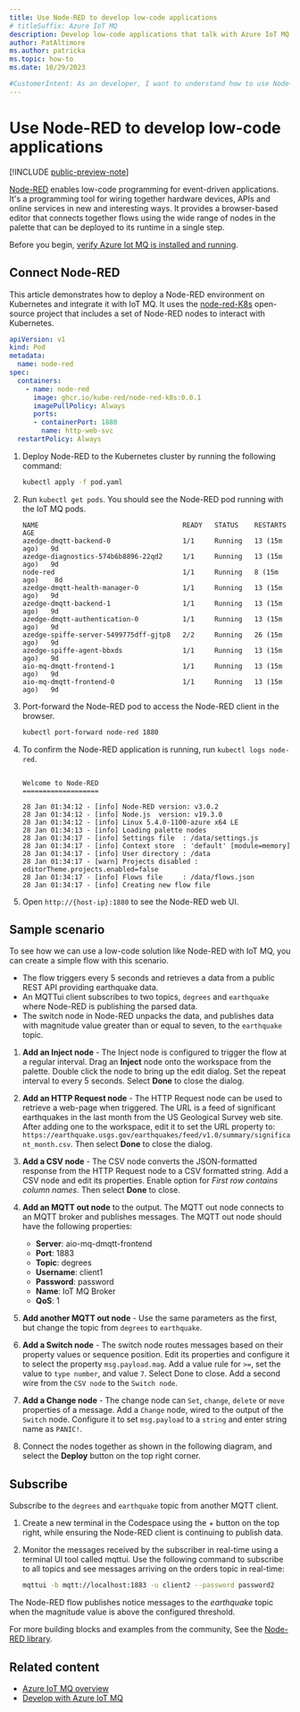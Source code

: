 ```yaml
---
title: Use Node-RED to develop low-code applications
# titleSuffix: Azure IoT MQ
description: Develop low-code applications that talk with Azure IoT MQ using Node-RED.
author: PatAltimore
ms.author: patricka
ms.topic: how-to
ms.date: 10/29/2023

#CustomerIntent: As an developer, I want to understand how to use Node-RED to develop low-code apps that talk with Azure IoT MQ.
---
```


# Use Node-RED to develop low-code applications

[!INCLUDE [public-preview-note](../includes/public-preview-note.md)]

[Node-RED](https://nodered.org/) enables low-code programming for event-driven applications. It's a programming tool for wiring together hardware devices, APIs and online services in new and interesting ways. It provides a browser-based editor that connects together flows using the wide range of nodes in the palette that can be deployed to its runtime in a single step.

Before you begin, [verify Azure Iot MQ is installed and running](../deploy/overview-deploy-iot-operations.md).

## Connect Node-RED

This article demonstrates how to deploy a Node-RED environment on Kubernetes and integrate it with IoT MQ. It uses the [node-red-K8s](https://github.com/kube-red/node-red-k8s) open-source project that includes a set of Node-RED nodes to interact with Kubernetes.

```yaml
apiVersion: v1
kind: Pod
metadata:
  name: node-red
spec:
  containers:
    - name: node-red
      image: ghcr.io/kube-red/node-red-k8s:0.0.1
      imagePullPolicy: Always
      ports:
      - containerPort: 1880
        name: http-web-svc
  restartPolicy: Always
```

1. Deploy Node-RED to the Kubernetes cluster by running the following command:

    ```bash
    kubectl apply -f pod.yaml
    ```

1. Run `kubectl get pods`. You should see the Node-RED pod running with the IoT MQ pods.

    ```Output
    NAME                                    READY   STATUS    RESTARTS       AGE
    azedge-dmqtt-backend-0                  1/1     Running   13 (15m ago)   9d
    azedge-diagnostics-574b6b8896-22qd2     1/1     Running   13 (15m ago)   9d
    node-red                                1/1     Running   8 (15m ago)    8d
    azedge-dmqtt-health-manager-0           1/1     Running   13 (15m ago)   9d
    azedge-dmqtt-backend-1                  1/1     Running   13 (15m ago)   9d
    azedge-dmqtt-authentication-0           1/1     Running   13 (15m ago)   9d
    azedge-spiffe-server-5499775dff-gjtp8   2/2     Running   26 (15m ago)   9d
    azedge-spiffe-agent-bbxds               1/1     Running   13 (15m ago)   9d
    aio-mq-dmqtt-frontend-1                 1/1     Running   13 (15m ago)   9d
    aio-mq-dmqtt-frontend-0                 1/1     Running   13 (15m ago)   9d
    ```

1. Port-forward the Node-RED pod to access the Node-RED client in the browser.

    ```bash
    kubectl port-forward node-red 1880
    ```

1. To confirm the Node-RED application is running, run `kubectl logs node-red`.

    ```Output

    Welcome to Node-RED
    ===================

    28 Jan 01:34:12 - [info] Node-RED version: v3.0.2
    28 Jan 01:34:12 - [info] Node.js  version: v19.3.0
    28 Jan 01:34:12 - [info] Linux 5.4.0-1100-azure x64 LE
    28 Jan 01:34:13 - [info] Loading palette nodes
    28 Jan 01:34:17 - [info] Settings file  : /data/settings.js
    28 Jan 01:34:17 - [info] Context store  : 'default' [module=memory]
    28 Jan 01:34:17 - [info] User directory : /data
    28 Jan 01:34:17 - [warn] Projects disabled : editorTheme.projects.enabled=false
    28 Jan 01:34:17 - [info] Flows file     : /data/flows.json
    28 Jan 01:34:17 - [info] Creating new flow file

    ```

1. Open `http://{host-ip}:1880` to see the Node-RED web UI.

## Sample scenario

To see how we can use a low-code solution like Node-RED with IoT MQ, you can create a simple flow with this scenario.

* The flow triggers every 5 seconds and retrieves a data from a public REST API providing earthquake data.
* An MQTTui client subscribes to two topics, `degrees` and `earthquake` where Node-RED is publishing the parsed data.
* The switch node in Node-RED unpacks the data, and publishes data with magnitude value greater than or equal to seven, to the `earthquake` topic.

1. **Add an Inject node** - The Inject node is configured to trigger the flow at a regular interval. Drag an **Inject** node onto the workspace from the palette. Double click the node to bring up the edit dialog. Set the repeat interval to every 5 seconds. Select **Done** to close the dialog.

1. **Add an HTTP Request node** - The HTTP Request node can be used to retrieve a web-page when triggered. The URL is a feed of significant earthquakes in the last month from the US Geological Survey web site. After adding one to the workspace, edit it to set the URL property to: `https://earthquake.usgs.gov/earthquakes/feed/v1.0/summary/significant_month.csv`. Then select **Done** to close the dialog.

1. **Add a CSV node** - The CSV node converts the JSON-formatted response from the HTTP Request node to a CSV formatted string. Add a CSV node and edit its properties. Enable option for *First row contains column names*. Then select **Done** to close.

1. **Add an MQTT out node** to the output. The MQTT out node connects to an MQTT broker and publishes messages. The MQTT out node should have the following properties:

    * **Server**: aio-mq-dmqtt-frontend
    * **Port**: 1883
    * **Topic**: degrees
    * **Username**: client1
    * **Password**: password
    * **Name**: IoT MQ Broker
    * **QoS**: 1

1. **Add another MQTT out node** - Use the same parameters as the first, but change the topic from `degrees` to `earthquake`.

1. **Add a Switch node** - The switch node routes messages based on their property values or sequence position. Edit its properties and configure it to select the property `msg.payload.mag`. Add a value rule for `>=`, set the value to `type number`, and value `7`. Select Done to close. Add a second wire from the `CSV node` to the `Switch node`.

1. **Add a Change node** - The change node can `Set`, `change`, `delete` or `move` properties of a message. Add a `Change` node, wired to the output of the `Switch` node. Configure it to set `msg.payload` to a `string` and enter string name as `PANIC!`.

1. Connect the nodes together as shown in the following diagram, and select the **Deploy** button on the top right corner.

## Subscribe

Subscribe to the `degrees` and `earthquake` topic from another MQTT client.

1. Create a new terminal in the Codespace using the + button on the top right, while ensuring the Node-RED client is continuing to publish data.

1. Monitor the messages received by the subscriber in real-time using a terminal UI tool called mqttui. Use the following command to subscribe to all topics and see messages arriving on the orders topic in real-time:

    ```bash
    mqttui -b mqtt://localhost:1883 -u client2 --password password2
    ```

The Node-RED flow publishes notice messages to the *earthquake* topic when the magnitude value is above the configured threshold.

For more building blocks and examples from the community, See the [Node-RED library](https://flows.nodered.org).

## Related content

- [Azure IoT MQ overview](../manage-mqtt-connectivity/overview-iot-mq.md)
- [Develop with Azure IoT MQ](concept-about-distributed-apps.md)